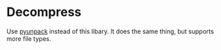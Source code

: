# Decompress

Use [pyunpack](https://pypi.org/project/pyunpack/) instead of this libary. It does the same thing, but supports more file types.  